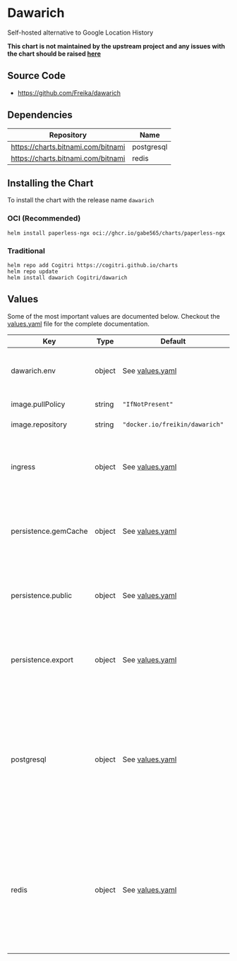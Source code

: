 # Dawarich

Self-hosted alternative to Google Location History

**This chart is not maintained by the upstream project and any issues with the chart should be raised
[here](https://github.com/Cogitri/charts/issues/new)**

## Source Code

* <https://github.com/Freika/dawarich>

## Dependencies

| Repository | Name |
|------------|------|
| <https://charts.bitnami.com/bitnami> | postgresql |
| <https://charts.bitnami.com/bitnami> | redis |

## Installing the Chart

To install the chart with the release name `dawarich`

### OCI (Recommended)

```console
helm install paperless-ngx oci://ghcr.io/gabe565/charts/paperless-ngx
```

### Traditional

```console
helm repo add Cogitri https://cogitri.github.io/charts
helm repo update
helm install dawarich Cogitri/dawarich
```

## Values

Some of the most important values are documented below. Checkout the [values.yaml](./values.yaml) file for the complete documentation.

| Key | Type | Default | Description |
|-----|------|---------|-------------|
| dawarich.env | object | See [values.yaml](./values.yaml) | Environment variables used for configuration of Dawarich |
| image.pullPolicy | string | `"IfNotPresent"` | Image pull policy |
| image.repository | string | `"docker.io/freikin/dawarich"` | Image repository |
| ingress | object | See [values.yaml](./values.yaml) | Enable and configure ingress settings for the chart under this key. |
| persistence.gemCache | object | See [values.yaml](./values.yaml) | Configure gem-cache volume settings for the chart under this key. |
| persistence.public | object | See [values.yaml](./values.yaml) | Configure public volume settings for the chart under this key. |
| persistence.export | object | See [values.yaml](./values.yaml) | Configure watched volume settings for the chart under this key. |
| postgresql | object | See [values.yaml](./values.yaml) | Configure postgresql database subchart under this key. Dawarich will automatically be configured to use the credentials supplied to postgresql. [[ref]](https://github.com/bitnami/charts/tree/main/bitnami/postgresql) |
| redis | object | See [values.yaml](./values.yaml) | Configure redis subchart under this key. Dawarich will automatically be configured to use the credentials supplied to postgresql. [[ref]](https://github.com/bitnami/charts/tree/main/bitnami/redis) |
